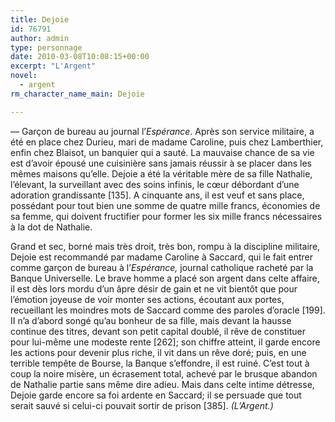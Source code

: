 ```yaml
---
title: Dejoie
id: 76791
author: admin
type: personnage
date: 2010-03-08T10:08:15+00:00
excerpt: "L'Argent"
novel:
  - argent
rm_character_name_main: Dejoie

---
```

— Garçon de bureau au journal l&rsquo;_Espérance._ Après son service militaire, a été en place chez Durieu, mari de madame Caroline, puis chez Lamberthier, enfin chez Blaisot, un banquier qui a sauté. La mauvaise chance de sa vie est d&rsquo;avoir épousé une cuisinière sans jamais réussir à se placer dans les mêmes maisons qu&rsquo;elle. Dejoie a été la véritable mère de sa fille Nathalie, l&rsquo;élevant, la surveillant avec des soins infinis, le cœur débordant d&rsquo;une adoration grandissante [135]. A cinquante ans, il est veuf et sans place, possédant pour tout bien une somme de quatre mille francs, économies de sa femme, qui doivent fructifier pour former les six mille francs nécessaires à la dot de Nathalie.

Grand et sec, borné mais très droit, très bon, rompu à la discipline militaire, Dejoie est recommandé par madame Caroline à Saccard, qui le fait entrer comme garçon de bureau à l&rsquo;_Espérance,_ journal catholique racheté par la Banque Universelle. Le brave homme a placé son argent dans celte affaire, il est dès lors mordu d&rsquo;un âpre désir de gain et ne vit bientôt que pour l&rsquo;émotion joyeuse de voir monter ses actions, écoutant aux portes, recueillant les moindres mots de Saccard comme des paroles d&rsquo;oracle [199]. II n&rsquo;a d&rsquo;abord songé qu&rsquo;au bonheur de sa fille, mais devant la hausse continue des titres, devant son petit capital doublé, il rêve de constituer pour lui-même une modeste rente [262]; son chiffre atteint, il garde encore les actions pour devenir plus riche, il vit dans un rêve doré; puis, en une terrible tempête de Bourse, la Banque s&rsquo;effondre, il est ruiné. C&rsquo;est tout à coup la noire misère, un écrasement total, achevé par le brusque abandon de Nathalie partie sans même dire adieu. Mais dans celte intime détresse, Dejoie garde encore sa foi ardente en Saccard; il se persuade que tout serait sauvé si celui-ci pouvait sortir de prison [385]. _(L&rsquo;Argent.)_